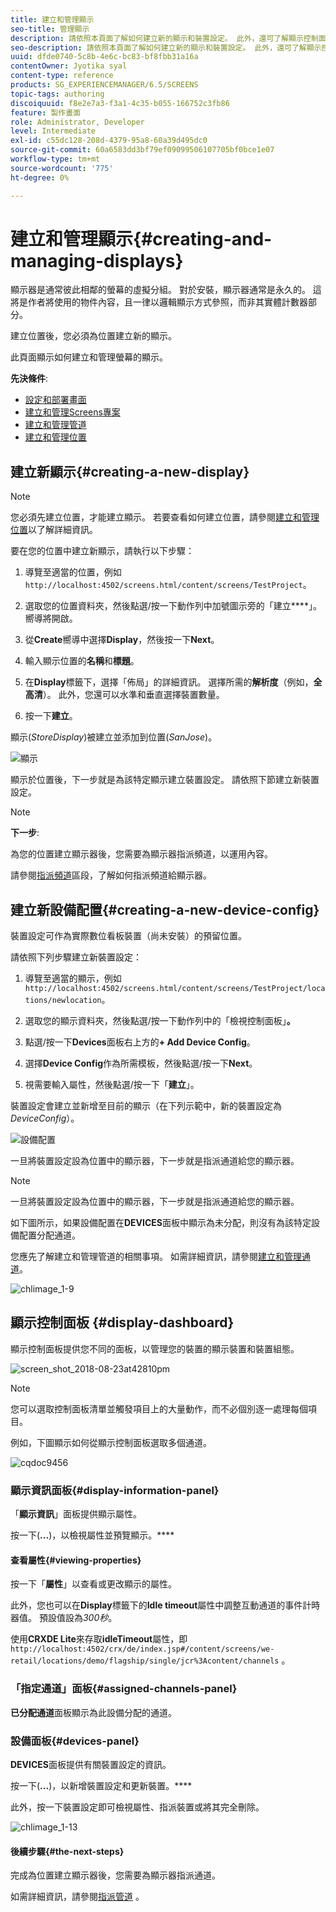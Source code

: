 ```yaml
---
title: 建立和管理顯示
seo-title: 管理顯示
description: 請依照本頁面了解如何建立新的顯示和裝置設定。 此外，還可了解顯示控制面板。
seo-description: 請依照本頁面了解如何建立新的顯示和裝置設定。 此外，還可了解顯示控制面板。
uuid: dfde0740-5c8b-4e6c-bc83-bf8fbb31a16a
contentOwner: Jyotika syal
content-type: reference
products: SG_EXPERIENCEMANAGER/6.5/SCREENS
topic-tags: authoring
discoiquuid: f8e2e7a3-f3a1-4c35-b055-166752c3fb86
feature: 製作畫面
role: Administrator, Developer
level: Intermediate
exl-id: c55dc128-208d-4379-95a8-60a39d495dc0
source-git-commit: 60a6583dd3bf79ef09099506107705bf0bce1e07
workflow-type: tm+mt
source-wordcount: '775'
ht-degree: 0%

---
```


# 建立和管理顯示{#creating-and-managing-displays}

顯示器是通常彼此相鄰的螢幕的虛擬分組。 對於安裝，顯示器通常是永久的。 這將是作者將使用的物件內容，且一律以邏輯顯示方式參照，而非其實體計數器部分。

建立位置後，您必須為位置建立新的顯示。

此頁面顯示如何建立和管理螢幕的顯示。

**先決條件**:

* [設定和部署畫面](configuring-screens-introduction.md)
* [建立和管理Screens專案](creating-a-screens-project.md)
* [建立和管理管道](managing-channels.md)
* [建立和管理位置](managing-locations.md)

## 建立新顯示{#creating-a-new-display}

>[!NOTE]
>
>您必須先建立位置，才能建立顯示。 若要查看如何建立位置，請參閱[建立和管理位置](managing-locations.md)以了解詳細資訊。

要在您的位置中建立新顯示，請執行以下步驟：

1. 導覽至適當的位置，例如`http://localhost:4502/screens.html/content/screens/TestProject`。
1. 選取您的位置資料夾，然後點選/按一下動作列中加號圖示旁的「建立&#x200B;****」。 嚮導將開啟。
1. 從&#x200B;**Create**&#x200B;嚮導中選擇&#x200B;**Display**，然後按一下&#x200B;**Next**。

1. 輸入顯示位置的&#x200B;**名稱**&#x200B;和&#x200B;**標題**。

1. 在&#x200B;**Display**&#x200B;標籤下，選擇「佈局」的詳細資訊。 選擇所需的&#x200B;**解析度**（例如，**全高清**）。 此外，您還可以水準和垂直選擇裝置數量。

1. 按一下&#x200B;**建立**。

顯示(*StoreDisplay*)被建立並添加到位置(*SanJose*)。

![顯示](assets/display.gif)

顯示於位置後，下一步就是為該特定顯示建立裝置設定。 請依照下節建立新裝置設定。

>[!NOTE]
>
>**下一步**:
>
>為您的位置建立顯示器後，您需要為顯示器指派頻道，以運用內容。
>
>請參閱[指派頻道](channel-assignment.md)區段，了解如何指派頻道給顯示器。

## 建立新設備配置{#creating-a-new-device-config}

裝置設定可作為實際數位看板裝置（尚未安裝）的預留位置。

請依照下列步驟建立新裝置設定：

1. 導覽至適當的顯示，例如`http://localhost:4502/screens.html/content/screens/TestProject/locations/newlocation`。
1. 選取您的顯示資料夾，然後點選/按一下動作列中的「檢視控制面板」**。**
1. 點選/按一下&#x200B;**Devices**&#x200B;面板右上方的&#x200B;**+ Add Device Config**。

1. 選擇&#x200B;**Device Config**&#x200B;作為所需模板，然後點選/按一下&#x200B;**Next**。

1. 視需要輸入屬性，然後點選/按一下「**建立**」。

裝置設定會建立並新增至目前的顯示（在下列示範中，新的裝置設定為&#x200B;*DeviceConfig*）。

![設備配置](assets/deviceconfig.gif)

一旦將裝置設定設為位置中的顯示器，下一步就是指派通道給您的顯示器。

>[!NOTE]
>
>一旦將裝置設定設為位置中的顯示器，下一步就是指派通道給您的顯示器。
>
>如下圖所示，如果設備配置在&#x200B;**DEVICES**&#x200B;面板中顯示為未分配，則沒有為該特定設備配置分配通道。
>
>您應先了解建立和管理管道的相關事項。 如需詳細資訊，請參閱[建立和管理通道](managing-channels.md)。

![chlimage_1-9](assets/chlimage_1-9.png)

## 顯示控制面板 {#display-dashboard}

顯示控制面板提供您不同的面板，以管理您的裝置的顯示裝置和裝置組態。

![screen_shot_2018-08-23at42810pm](assets/screen_shot_2018-08-23at42810pm.png)

>[!NOTE]
>
>您可以選取控制面板清單並觸發項目上的大量動作，而不必個別逐一處理每個項目。
>
>例如，下圖顯示如何從顯示控制面板選取多個通道。

![cqdoc9456](assets/cqdoc9456.gif)

### 顯示資訊面板{#display-information-panel}

「**顯示資訊**」面板提供顯示屬性。

按一下(**...**)，以檢視屬性並預覽顯示。****


#### 查看屬性{#viewing-properties}

按一下「**屬性**」以查看或更改顯示的屬性。

此外，您也可以在&#x200B;**Display**&#x200B;標籤下的&#x200B;**Idle timeout**&#x200B;屬性中調整互動通道的事件計時器值。 預設值設為&#x200B;*300秒*。

使用&#x200B;**CRXDE Lite**&#x200B;來存取&#x200B;**idleTimeout**&#x200B;屬性，即`http://localhost:4502/crx/de/index.jsp#/content/screens/we-retail/locations/demo/flagship/single/jcr%3Acontent/channels` 。


### 「指定通道」面板{#assigned-channels-panel}

**已分配通道**&#x200B;面板顯示為此設備分配的通道。


### 設備面板{#devices-panel}

**DEVICES**&#x200B;面板提供有關裝置設定的資訊。

按一下(**...**)，以新增裝置設定和更新裝置。****

此外，按一下裝置設定即可檢視屬性、指派裝置或將其完全刪除。

![chlimage_1-13](assets/chlimage_1-13.png)

#### 後續步驟{#the-next-steps}

完成為位置建立顯示器後，您需要為顯示器指派通道。

如需詳細資訊，請參閱[指派管道](channel-assignment.md) 。
